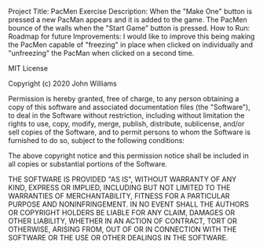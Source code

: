 Project Title: PacMen Exercise
Description: When the "Make One" button is pressed a new PacMan appears and it is added to the game. The PacMen bounce of the walls when the "Start Game" button is pressed. 
How to Run:
Roadmap for future Improvements: I would like to improve this being making the PacMen capable of "freezing" in place when clicked on individually and "unfreezing" the PacMan when clicked on a second time.


MIT License

Copyright (c) 2020 John Williams

Permission is hereby granted, free of charge, to any person obtaining a copy
of this software and associated documentation files (the "Software"), to deal
in the Software without restriction, including without limitation the rights
to use, copy, modify, merge, publish, distribute, sublicense, and/or sell
copies of the Software, and to permit persons to whom the Software is
furnished to do so, subject to the following conditions:

The above copyright notice and this permission notice shall be included in all
copies or substantial portions of the Software.

THE SOFTWARE IS PROVIDED "AS IS", WITHOUT WARRANTY OF ANY KIND, EXPRESS OR
IMPLIED, INCLUDING BUT NOT LIMITED TO THE WARRANTIES OF MERCHANTABILITY,
FITNESS FOR A PARTICULAR PURPOSE AND NONINFRINGEMENT. IN NO EVENT SHALL THE
AUTHORS OR COPYRIGHT HOLDERS BE LIABLE FOR ANY CLAIM, DAMAGES OR OTHER
LIABILITY, WHETHER IN AN ACTION OF CONTRACT, TORT OR OTHERWISE, ARISING FROM,
OUT OF OR IN CONNECTION WITH THE SOFTWARE OR THE USE OR OTHER DEALINGS IN THE
SOFTWARE.
